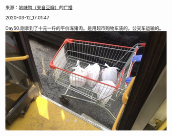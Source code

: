 来源：[地味鸭（来自豆瓣）](https://www.douban.com/people/47513232/)的[广播](https://www.douban.com/people/47513232/status/2863114813/)


2020-03-12_17:01:47


Day50.刚拿到了十元一斤的平价冻猪肉。是用超市购物车装的，公交车运输的。
![](./pic/2020-03-12_17:01:47-地味鸭的广播1.jpg)  

